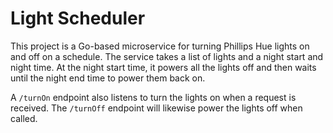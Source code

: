# Light Scheduler

This project is a Go-based microservice for turning Phillips Hue lights on and off on a schedule. The service takes a list of lights and a night start and night time. At the night start time, it powers all the lights off and then waits until the night end time to power them back on.

A `/turnOn` endpoint also listens to turn the lights on when a request is received. The `/turnOff` endpoint will likewise power the lights off when called.
